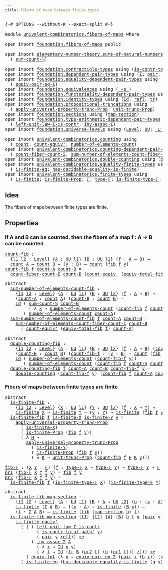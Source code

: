```yaml
---
title: Fibers of maps between finite types
---
```


<pre class="Agda"><a id="61" class="Symbol">{-#</a> <a id="65" class="Keyword">OPTIONS</a> <a id="73" class="Pragma">--without-K</a> <a id="85" class="Pragma">--exact-split</a> <a id="99" class="Symbol">#-}</a>

<a id="104" class="Keyword">module</a> <a id="111" href="univalent-combinatorics.fibers-of-maps.html" class="Module">univalent-combinatorics.fibers-of-maps</a> <a id="150" class="Keyword">where</a>

<a id="157" class="Keyword">open</a> <a id="162" class="Keyword">import</a> <a id="169" href="foundation.fibers-of-maps.html" class="Module">foundation.fibers-of-maps</a> <a id="195" class="Keyword">public</a>

<a id="203" class="Keyword">open</a> <a id="208" class="Keyword">import</a> <a id="215" href="elementary-number-theory.sums-of-natural-numbers.html" class="Module">elementary-number-theory.sums-of-natural-numbers</a> <a id="264" class="Keyword">using</a>
  <a id="272" class="Symbol">(</a> <a id="274" href="elementary-number-theory.sums-of-natural-numbers.html#1661" class="Function">sum-count-ℕ</a><a id="285" class="Symbol">)</a>

<a id="288" class="Keyword">open</a> <a id="293" class="Keyword">import</a> <a id="300" href="foundation.contractible-types.html" class="Module">foundation.contractible-types</a> <a id="330" class="Keyword">using</a> <a id="336" class="Symbol">(</a><a id="337" href="foundation-core.contractible-types.html#2264" class="Function">is-contr-total-path&#39;</a><a id="357" class="Symbol">)</a>
<a id="359" class="Keyword">open</a> <a id="364" class="Keyword">import</a> <a id="371" href="foundation.dependent-pair-types.html" class="Module">foundation.dependent-pair-types</a> <a id="403" class="Keyword">using</a> <a id="409" class="Symbol">(</a><a id="410" href="foundation-core.dependent-pair-types.html#515" class="Record">Σ</a><a id="411" class="Symbol">;</a> <a id="413" href="foundation-core.dependent-pair-types.html#588" class="InductiveConstructor">pair</a><a id="417" class="Symbol">;</a> <a id="419" href="foundation-core.dependent-pair-types.html#605" class="Field">pr1</a><a id="422" class="Symbol">;</a> <a id="424" href="foundation-core.dependent-pair-types.html#617" class="Field">pr2</a><a id="427" class="Symbol">)</a>
<a id="429" class="Keyword">open</a> <a id="434" class="Keyword">import</a> <a id="441" href="foundation.equality-dependent-pair-types.html" class="Module">foundation.equality-dependent-pair-types</a> <a id="482" class="Keyword">using</a>
  <a id="490" class="Symbol">(</a> <a id="492" href="foundation-core.equality-dependent-pair-types.html#2404" class="Function">equiv-pair-eq-Σ</a><a id="507" class="Symbol">)</a>
<a id="509" class="Keyword">open</a> <a id="514" class="Keyword">import</a> <a id="521" href="foundation.equivalences.html" class="Module">foundation.equivalences</a> <a id="545" class="Keyword">using</a> <a id="551" class="Symbol">(</a><a id="552" href="foundation-core.equivalences.html#7869" class="Function Operator">_∘e_</a><a id="556" class="Symbol">)</a>
<a id="558" class="Keyword">open</a> <a id="563" class="Keyword">import</a> <a id="570" href="foundation.functoriality-dependent-pair-types.html" class="Module">foundation.functoriality-dependent-pair-types</a> <a id="616" class="Keyword">using</a> <a id="622" class="Symbol">(</a><a id="623" href="foundation-core.functoriality-dependent-pair-types.html#7267" class="Function">equiv-tot</a><a id="632" class="Symbol">)</a>
<a id="634" class="Keyword">open</a> <a id="639" class="Keyword">import</a> <a id="646" href="foundation.identity-types.html" class="Module">foundation.identity-types</a> <a id="672" class="Keyword">using</a> <a id="678" class="Symbol">(</a><a id="679" href="foundation-core.identity-types.html#1767" class="Datatype">Id</a><a id="681" class="Symbol">;</a> <a id="683" href="foundation-core.identity-types.html#1820" class="InductiveConstructor">refl</a><a id="687" class="Symbol">;</a> <a id="689" href="foundation-core.identity-types.html#5702" class="Function">tr</a><a id="691" class="Symbol">)</a>
<a id="693" class="Keyword">open</a> <a id="698" class="Keyword">import</a> <a id="705" href="foundation.propositional-truncations.html" class="Module">foundation.propositional-truncations</a> <a id="742" class="Keyword">using</a>
  <a id="750" class="Symbol">(</a> <a id="752" href="foundation.propositional-truncations.html#5775" class="Function">apply-universal-property-trunc-Prop</a><a id="787" class="Symbol">;</a> <a id="789" href="foundation.propositional-truncations.html#2293" class="Function">unit-trunc-Prop</a><a id="804" class="Symbol">)</a>
<a id="806" class="Keyword">open</a> <a id="811" class="Keyword">import</a> <a id="818" href="foundation.sections.html" class="Module">foundation.sections</a> <a id="838" class="Keyword">using</a> <a id="844" class="Symbol">(</a><a id="845" href="foundation.sections.html#1761" class="Function">map-section</a><a id="856" class="Symbol">)</a>
<a id="858" class="Keyword">open</a> <a id="863" class="Keyword">import</a> <a id="870" href="foundation.type-arithmetic-dependent-pair-types.html" class="Module">foundation.type-arithmetic-dependent-pair-types</a> <a id="918" class="Keyword">using</a>
  <a id="926" class="Symbol">(</a> <a id="928" href="foundation-core.type-arithmetic-dependent-pair-types.html#3090" class="Function">left-unit-law-Σ-is-contr</a><a id="952" class="Symbol">;</a> <a id="954" href="foundation-core.type-arithmetic-dependent-pair-types.html#5808" class="Function">inv-assoc-Σ</a><a id="965" class="Symbol">)</a>
<a id="967" class="Keyword">open</a> <a id="972" class="Keyword">import</a> <a id="979" href="foundation.universe-levels.html" class="Module">foundation.universe-levels</a> <a id="1006" class="Keyword">using</a> <a id="1012" class="Symbol">(</a><a id="1013" href="Agda.Primitive.html#597" class="Postulate">Level</a><a id="1018" class="Symbol">;</a> <a id="1020" href="foundation-core.universe-levels.html#235" class="Primitive">UU</a><a id="1022" class="Symbol">;</a> <a id="1024" href="Agda.Primitive.html#810" class="Primitive Operator">_⊔_</a><a id="1027" class="Symbol">)</a>

<a id="1030" class="Keyword">open</a> <a id="1035" class="Keyword">import</a> <a id="1042" href="univalent-combinatorics.counting.html" class="Module">univalent-combinatorics.counting</a> <a id="1075" class="Keyword">using</a>
  <a id="1083" class="Symbol">(</a> <a id="1085" href="univalent-combinatorics.counting.html#1901" class="Function">count</a><a id="1090" class="Symbol">;</a> <a id="1092" href="univalent-combinatorics.counting.html#3709" class="Function">count-equiv&#39;</a><a id="1104" class="Symbol">;</a> <a id="1106" href="univalent-combinatorics.counting.html#2029" class="Function">number-of-elements-count</a><a id="1130" class="Symbol">)</a>
<a id="1132" class="Keyword">open</a> <a id="1137" class="Keyword">import</a> <a id="1144" href="univalent-combinatorics.counting-dependent-pair-types.html" class="Module">univalent-combinatorics.counting-dependent-pair-types</a> <a id="1198" class="Keyword">using</a>
  <a id="1206" class="Symbol">(</a> <a id="1208" href="univalent-combinatorics.counting-dependent-pair-types.html#5328" class="Function">count-fiber-count-Σ</a><a id="1227" class="Symbol">;</a> <a id="1229" href="univalent-combinatorics.counting-dependent-pair-types.html#9018" class="Function">sum-number-of-elements-count-fiber-count-Σ</a><a id="1271" class="Symbol">)</a>
<a id="1273" class="Keyword">open</a> <a id="1278" class="Keyword">import</a> <a id="1285" href="univalent-combinatorics.double-counting.html" class="Module">univalent-combinatorics.double-counting</a> <a id="1325" class="Keyword">using</a> <a id="1331" class="Symbol">(</a><a id="1332" href="univalent-combinatorics.double-counting.html#1110" class="Function">double-counting</a><a id="1347" class="Symbol">)</a>
<a id="1349" class="Keyword">open</a> <a id="1354" class="Keyword">import</a> <a id="1361" href="univalent-combinatorics.equality-finite-types.html" class="Module">univalent-combinatorics.equality-finite-types</a> <a id="1407" class="Keyword">using</a>
  <a id="1415" class="Symbol">(</a> <a id="1417" href="univalent-combinatorics.equality-finite-types.html#2625" class="Function">is-finite-eq</a><a id="1429" class="Symbol">;</a> <a id="1431" href="univalent-combinatorics.equality-finite-types.html#1723" class="Function">has-decidable-equality-is-finite</a><a id="1463" class="Symbol">)</a>
<a id="1465" class="Keyword">open</a> <a id="1470" class="Keyword">import</a> <a id="1477" href="univalent-combinatorics.finite-types.html" class="Module">univalent-combinatorics.finite-types</a> <a id="1514" class="Keyword">using</a>
  <a id="1522" class="Symbol">(</a> <a id="1524" href="univalent-combinatorics.finite-types.html#4134" class="Function">is-finite</a><a id="1533" class="Symbol">;</a> <a id="1535" href="univalent-combinatorics.finite-types.html#4043" class="Function">is-finite-Prop</a><a id="1549" class="Symbol">;</a> <a id="1551" href="univalent-combinatorics.finite-types.html#4873" class="Function">𝔽</a><a id="1552" class="Symbol">;</a> <a id="1554" href="univalent-combinatorics.finite-types.html#4912" class="Function">type-𝔽</a><a id="1560" class="Symbol">;</a> <a id="1562" href="univalent-combinatorics.finite-types.html#4957" class="Function">is-finite-type-𝔽</a><a id="1578" class="Symbol">;</a> <a id="1580" href="univalent-combinatorics.finite-types.html#7291" class="Function">is-finite-equiv&#39;</a><a id="1596" class="Symbol">)</a>
</pre>
## Idea

The fibers of maps between finite types are finite.

## Properties

### If A and B can be counted, then the fibers of a map f : A → B can be counted

<pre class="Agda"><a id="count-fib"></a><a id="1770" href="univalent-combinatorics.fibers-of-maps.html#1770" class="Function">count-fib</a> <a id="1780" class="Symbol">:</a>
  <a id="1784" class="Symbol">{</a><a id="1785" href="univalent-combinatorics.fibers-of-maps.html#1785" class="Bound">l1</a> <a id="1788" href="univalent-combinatorics.fibers-of-maps.html#1788" class="Bound">l2</a> <a id="1791" class="Symbol">:</a> <a id="1793" href="Agda.Primitive.html#597" class="Postulate">Level</a><a id="1798" class="Symbol">}</a> <a id="1800" class="Symbol">{</a><a id="1801" href="univalent-combinatorics.fibers-of-maps.html#1801" class="Bound">A</a> <a id="1803" class="Symbol">:</a> <a id="1805" href="foundation-core.universe-levels.html#235" class="Primitive">UU</a> <a id="1808" href="univalent-combinatorics.fibers-of-maps.html#1785" class="Bound">l1</a><a id="1810" class="Symbol">}</a> <a id="1812" class="Symbol">{</a><a id="1813" href="univalent-combinatorics.fibers-of-maps.html#1813" class="Bound">B</a> <a id="1815" class="Symbol">:</a> <a id="1817" href="foundation-core.universe-levels.html#235" class="Primitive">UU</a> <a id="1820" href="univalent-combinatorics.fibers-of-maps.html#1788" class="Bound">l2</a><a id="1822" class="Symbol">}</a> <a id="1824" class="Symbol">(</a><a id="1825" href="univalent-combinatorics.fibers-of-maps.html#1825" class="Bound">f</a> <a id="1827" class="Symbol">:</a> <a id="1829" href="univalent-combinatorics.fibers-of-maps.html#1801" class="Bound">A</a> <a id="1831" class="Symbol">→</a> <a id="1833" href="univalent-combinatorics.fibers-of-maps.html#1813" class="Bound">B</a><a id="1834" class="Symbol">)</a> <a id="1836" class="Symbol">→</a>
  <a id="1840" href="univalent-combinatorics.counting.html#1901" class="Function">count</a> <a id="1846" href="univalent-combinatorics.fibers-of-maps.html#1801" class="Bound">A</a> <a id="1848" class="Symbol">→</a> <a id="1850" href="univalent-combinatorics.counting.html#1901" class="Function">count</a> <a id="1856" href="univalent-combinatorics.fibers-of-maps.html#1813" class="Bound">B</a> <a id="1858" class="Symbol">→</a> <a id="1860" class="Symbol">(</a><a id="1861" href="univalent-combinatorics.fibers-of-maps.html#1861" class="Bound">y</a> <a id="1863" class="Symbol">:</a> <a id="1865" href="univalent-combinatorics.fibers-of-maps.html#1813" class="Bound">B</a><a id="1866" class="Symbol">)</a> <a id="1868" class="Symbol">→</a> <a id="1870" href="univalent-combinatorics.counting.html#1901" class="Function">count</a> <a id="1876" class="Symbol">(</a><a id="1877" href="foundation-core.fibers-of-maps.html#942" class="Function">fib</a> <a id="1881" href="univalent-combinatorics.fibers-of-maps.html#1825" class="Bound">f</a> <a id="1883" href="univalent-combinatorics.fibers-of-maps.html#1861" class="Bound">y</a><a id="1884" class="Symbol">)</a>
<a id="1886" href="univalent-combinatorics.fibers-of-maps.html#1770" class="Function">count-fib</a> <a id="1896" href="univalent-combinatorics.fibers-of-maps.html#1896" class="Bound">f</a> <a id="1898" href="univalent-combinatorics.fibers-of-maps.html#1898" class="Bound">count-A</a> <a id="1906" href="univalent-combinatorics.fibers-of-maps.html#1906" class="Bound">count-B</a> <a id="1914" class="Symbol">=</a>
  <a id="1918" href="univalent-combinatorics.counting-dependent-pair-types.html#5328" class="Function">count-fiber-count-Σ</a> <a id="1938" href="univalent-combinatorics.fibers-of-maps.html#1906" class="Bound">count-B</a> <a id="1946" class="Symbol">(</a><a id="1947" href="univalent-combinatorics.counting.html#3709" class="Function">count-equiv&#39;</a> <a id="1960" class="Symbol">(</a><a id="1961" href="foundation-core.fibers-of-maps.html#5254" class="Function">equiv-total-fib</a> <a id="1977" href="univalent-combinatorics.fibers-of-maps.html#1896" class="Bound">f</a><a id="1978" class="Symbol">)</a> <a id="1980" href="univalent-combinatorics.fibers-of-maps.html#1898" class="Bound">count-A</a><a id="1987" class="Symbol">)</a>
</pre>
<pre class="Agda"><a id="2002" class="Keyword">abstract</a>
  <a id="sum-number-of-elements-count-fib"></a><a id="2013" href="univalent-combinatorics.fibers-of-maps.html#2013" class="Function">sum-number-of-elements-count-fib</a> <a id="2046" class="Symbol">:</a>
    <a id="2052" class="Symbol">{</a><a id="2053" href="univalent-combinatorics.fibers-of-maps.html#2053" class="Bound">l1</a> <a id="2056" href="univalent-combinatorics.fibers-of-maps.html#2056" class="Bound">l2</a> <a id="2059" class="Symbol">:</a> <a id="2061" href="Agda.Primitive.html#597" class="Postulate">Level</a><a id="2066" class="Symbol">}</a> <a id="2068" class="Symbol">{</a><a id="2069" href="univalent-combinatorics.fibers-of-maps.html#2069" class="Bound">A</a> <a id="2071" class="Symbol">:</a> <a id="2073" href="foundation-core.universe-levels.html#235" class="Primitive">UU</a> <a id="2076" href="univalent-combinatorics.fibers-of-maps.html#2053" class="Bound">l1</a><a id="2078" class="Symbol">}</a> <a id="2080" class="Symbol">{</a><a id="2081" href="univalent-combinatorics.fibers-of-maps.html#2081" class="Bound">B</a> <a id="2083" class="Symbol">:</a> <a id="2085" href="foundation-core.universe-levels.html#235" class="Primitive">UU</a> <a id="2088" href="univalent-combinatorics.fibers-of-maps.html#2056" class="Bound">l2</a><a id="2090" class="Symbol">}</a> <a id="2092" class="Symbol">(</a><a id="2093" href="univalent-combinatorics.fibers-of-maps.html#2093" class="Bound">f</a> <a id="2095" class="Symbol">:</a> <a id="2097" href="univalent-combinatorics.fibers-of-maps.html#2069" class="Bound">A</a> <a id="2099" class="Symbol">→</a> <a id="2101" href="univalent-combinatorics.fibers-of-maps.html#2081" class="Bound">B</a><a id="2102" class="Symbol">)</a> <a id="2104" class="Symbol">→</a>
    <a id="2110" class="Symbol">(</a><a id="2111" href="univalent-combinatorics.fibers-of-maps.html#2111" class="Bound">count-A</a> <a id="2119" class="Symbol">:</a> <a id="2121" href="univalent-combinatorics.counting.html#1901" class="Function">count</a> <a id="2127" href="univalent-combinatorics.fibers-of-maps.html#2069" class="Bound">A</a><a id="2128" class="Symbol">)</a> <a id="2130" class="Symbol">(</a><a id="2131" href="univalent-combinatorics.fibers-of-maps.html#2131" class="Bound">count-B</a> <a id="2139" class="Symbol">:</a> <a id="2141" href="univalent-combinatorics.counting.html#1901" class="Function">count</a> <a id="2147" href="univalent-combinatorics.fibers-of-maps.html#2081" class="Bound">B</a><a id="2148" class="Symbol">)</a> <a id="2150" class="Symbol">→</a>
    <a id="2156" href="foundation-core.identity-types.html#1767" class="Datatype">Id</a> <a id="2159" class="Symbol">(</a> <a id="2161" href="elementary-number-theory.sums-of-natural-numbers.html#1661" class="Function">sum-count-ℕ</a> <a id="2173" href="univalent-combinatorics.fibers-of-maps.html#2131" class="Bound">count-B</a>
         <a id="2190" class="Symbol">(</a> <a id="2192" class="Symbol">λ</a> <a id="2194" href="univalent-combinatorics.fibers-of-maps.html#2194" class="Bound">x</a> <a id="2196" class="Symbol">→</a> <a id="2198" href="univalent-combinatorics.counting.html#2029" class="Function">number-of-elements-count</a> <a id="2223" class="Symbol">(</a><a id="2224" href="univalent-combinatorics.fibers-of-maps.html#1770" class="Function">count-fib</a> <a id="2234" href="univalent-combinatorics.fibers-of-maps.html#2093" class="Bound">f</a> <a id="2236" href="univalent-combinatorics.fibers-of-maps.html#2111" class="Bound">count-A</a> <a id="2244" href="univalent-combinatorics.fibers-of-maps.html#2131" class="Bound">count-B</a> <a id="2252" href="univalent-combinatorics.fibers-of-maps.html#2194" class="Bound">x</a><a id="2253" class="Symbol">)))</a>
       <a id="2264" class="Symbol">(</a> <a id="2266" href="univalent-combinatorics.counting.html#2029" class="Function">number-of-elements-count</a> <a id="2291" href="univalent-combinatorics.fibers-of-maps.html#2111" class="Bound">count-A</a><a id="2298" class="Symbol">)</a>
  <a id="2302" href="univalent-combinatorics.fibers-of-maps.html#2013" class="Function">sum-number-of-elements-count-fib</a> <a id="2335" href="univalent-combinatorics.fibers-of-maps.html#2335" class="Bound">f</a> <a id="2337" href="univalent-combinatorics.fibers-of-maps.html#2337" class="Bound">count-A</a> <a id="2345" href="univalent-combinatorics.fibers-of-maps.html#2345" class="Bound">count-B</a> <a id="2353" class="Symbol">=</a>
    <a id="2359" href="univalent-combinatorics.counting-dependent-pair-types.html#9018" class="Function">sum-number-of-elements-count-fiber-count-Σ</a> <a id="2402" href="univalent-combinatorics.fibers-of-maps.html#2345" class="Bound">count-B</a>
      <a id="2416" class="Symbol">(</a> <a id="2418" href="univalent-combinatorics.counting.html#3709" class="Function">count-equiv&#39;</a> <a id="2431" class="Symbol">(</a><a id="2432" href="foundation-core.fibers-of-maps.html#5254" class="Function">equiv-total-fib</a> <a id="2448" href="univalent-combinatorics.fibers-of-maps.html#2335" class="Bound">f</a><a id="2449" class="Symbol">)</a> <a id="2451" href="univalent-combinatorics.fibers-of-maps.html#2337" class="Bound">count-A</a><a id="2458" class="Symbol">)</a>

<a id="2461" class="Keyword">abstract</a>
  <a id="double-counting-fib"></a><a id="2472" href="univalent-combinatorics.fibers-of-maps.html#2472" class="Function">double-counting-fib</a> <a id="2492" class="Symbol">:</a>
    <a id="2498" class="Symbol">{</a><a id="2499" href="univalent-combinatorics.fibers-of-maps.html#2499" class="Bound">l1</a> <a id="2502" href="univalent-combinatorics.fibers-of-maps.html#2502" class="Bound">l2</a> <a id="2505" class="Symbol">:</a> <a id="2507" href="Agda.Primitive.html#597" class="Postulate">Level</a><a id="2512" class="Symbol">}</a> <a id="2514" class="Symbol">{</a><a id="2515" href="univalent-combinatorics.fibers-of-maps.html#2515" class="Bound">A</a> <a id="2517" class="Symbol">:</a> <a id="2519" href="foundation-core.universe-levels.html#235" class="Primitive">UU</a> <a id="2522" href="univalent-combinatorics.fibers-of-maps.html#2499" class="Bound">l1</a><a id="2524" class="Symbol">}</a> <a id="2526" class="Symbol">{</a><a id="2527" href="univalent-combinatorics.fibers-of-maps.html#2527" class="Bound">B</a> <a id="2529" class="Symbol">:</a> <a id="2531" href="foundation-core.universe-levels.html#235" class="Primitive">UU</a> <a id="2534" href="univalent-combinatorics.fibers-of-maps.html#2502" class="Bound">l2</a><a id="2536" class="Symbol">}</a> <a id="2538" class="Symbol">(</a><a id="2539" href="univalent-combinatorics.fibers-of-maps.html#2539" class="Bound">f</a> <a id="2541" class="Symbol">:</a> <a id="2543" href="univalent-combinatorics.fibers-of-maps.html#2515" class="Bound">A</a> <a id="2545" class="Symbol">→</a> <a id="2547" href="univalent-combinatorics.fibers-of-maps.html#2527" class="Bound">B</a><a id="2548" class="Symbol">)</a> <a id="2550" class="Symbol">(</a><a id="2551" href="univalent-combinatorics.fibers-of-maps.html#2551" class="Bound">count-A</a> <a id="2559" class="Symbol">:</a> <a id="2561" href="univalent-combinatorics.counting.html#1901" class="Function">count</a> <a id="2567" href="univalent-combinatorics.fibers-of-maps.html#2515" class="Bound">A</a><a id="2568" class="Symbol">)</a> <a id="2570" class="Symbol">→</a>
    <a id="2576" class="Symbol">(</a><a id="2577" href="univalent-combinatorics.fibers-of-maps.html#2577" class="Bound">count-B</a> <a id="2585" class="Symbol">:</a> <a id="2587" href="univalent-combinatorics.counting.html#1901" class="Function">count</a> <a id="2593" href="univalent-combinatorics.fibers-of-maps.html#2527" class="Bound">B</a><a id="2594" class="Symbol">)</a> <a id="2596" class="Symbol">(</a><a id="2597" href="univalent-combinatorics.fibers-of-maps.html#2597" class="Bound">count-fib-f</a> <a id="2609" class="Symbol">:</a> <a id="2611" class="Symbol">(</a><a id="2612" href="univalent-combinatorics.fibers-of-maps.html#2612" class="Bound">y</a> <a id="2614" class="Symbol">:</a> <a id="2616" href="univalent-combinatorics.fibers-of-maps.html#2527" class="Bound">B</a><a id="2617" class="Symbol">)</a> <a id="2619" class="Symbol">→</a> <a id="2621" href="univalent-combinatorics.counting.html#1901" class="Function">count</a> <a id="2627" class="Symbol">(</a><a id="2628" href="foundation-core.fibers-of-maps.html#942" class="Function">fib</a> <a id="2632" href="univalent-combinatorics.fibers-of-maps.html#2539" class="Bound">f</a> <a id="2634" href="univalent-combinatorics.fibers-of-maps.html#2612" class="Bound">y</a><a id="2635" class="Symbol">))</a> <a id="2638" class="Symbol">(</a><a id="2639" href="univalent-combinatorics.fibers-of-maps.html#2639" class="Bound">y</a> <a id="2641" class="Symbol">:</a> <a id="2643" href="univalent-combinatorics.fibers-of-maps.html#2527" class="Bound">B</a><a id="2644" class="Symbol">)</a> <a id="2646" class="Symbol">→</a>
    <a id="2652" href="foundation-core.identity-types.html#1767" class="Datatype">Id</a> <a id="2655" class="Symbol">(</a> <a id="2657" href="univalent-combinatorics.counting.html#2029" class="Function">number-of-elements-count</a> <a id="2682" class="Symbol">(</a><a id="2683" href="univalent-combinatorics.fibers-of-maps.html#2597" class="Bound">count-fib-f</a> <a id="2695" href="univalent-combinatorics.fibers-of-maps.html#2639" class="Bound">y</a><a id="2696" class="Symbol">))</a>
       <a id="2706" class="Symbol">(</a> <a id="2708" href="univalent-combinatorics.counting.html#2029" class="Function">number-of-elements-count</a> <a id="2733" class="Symbol">(</a><a id="2734" href="univalent-combinatorics.fibers-of-maps.html#1770" class="Function">count-fib</a> <a id="2744" href="univalent-combinatorics.fibers-of-maps.html#2539" class="Bound">f</a> <a id="2746" href="univalent-combinatorics.fibers-of-maps.html#2551" class="Bound">count-A</a> <a id="2754" href="univalent-combinatorics.fibers-of-maps.html#2577" class="Bound">count-B</a> <a id="2762" href="univalent-combinatorics.fibers-of-maps.html#2639" class="Bound">y</a><a id="2763" class="Symbol">))</a>
  <a id="2768" href="univalent-combinatorics.fibers-of-maps.html#2472" class="Function">double-counting-fib</a> <a id="2788" href="univalent-combinatorics.fibers-of-maps.html#2788" class="Bound">f</a> <a id="2790" href="univalent-combinatorics.fibers-of-maps.html#2790" class="Bound">count-A</a> <a id="2798" href="univalent-combinatorics.fibers-of-maps.html#2798" class="Bound">count-B</a> <a id="2806" href="univalent-combinatorics.fibers-of-maps.html#2806" class="Bound">count-fib-f</a> <a id="2818" href="univalent-combinatorics.fibers-of-maps.html#2818" class="Bound">y</a> <a id="2820" class="Symbol">=</a>
    <a id="2826" href="univalent-combinatorics.double-counting.html#1110" class="Function">double-counting</a> <a id="2842" class="Symbol">(</a><a id="2843" href="univalent-combinatorics.fibers-of-maps.html#2806" class="Bound">count-fib-f</a> <a id="2855" href="univalent-combinatorics.fibers-of-maps.html#2818" class="Bound">y</a><a id="2856" class="Symbol">)</a> <a id="2858" class="Symbol">(</a><a id="2859" href="univalent-combinatorics.fibers-of-maps.html#1770" class="Function">count-fib</a> <a id="2869" href="univalent-combinatorics.fibers-of-maps.html#2788" class="Bound">f</a> <a id="2871" href="univalent-combinatorics.fibers-of-maps.html#2790" class="Bound">count-A</a> <a id="2879" href="univalent-combinatorics.fibers-of-maps.html#2798" class="Bound">count-B</a> <a id="2887" href="univalent-combinatorics.fibers-of-maps.html#2818" class="Bound">y</a><a id="2888" class="Symbol">)</a>
</pre>
### Fibers of maps between finite types are finite

<pre class="Agda"><a id="2955" class="Keyword">abstract</a>
  <a id="is-finite-fib"></a><a id="2966" href="univalent-combinatorics.fibers-of-maps.html#2966" class="Function">is-finite-fib</a> <a id="2980" class="Symbol">:</a>
    <a id="2986" class="Symbol">{</a><a id="2987" href="univalent-combinatorics.fibers-of-maps.html#2987" class="Bound">l1</a> <a id="2990" href="univalent-combinatorics.fibers-of-maps.html#2990" class="Bound">l2</a> <a id="2993" class="Symbol">:</a> <a id="2995" href="Agda.Primitive.html#597" class="Postulate">Level</a><a id="3000" class="Symbol">}</a> <a id="3002" class="Symbol">{</a><a id="3003" href="univalent-combinatorics.fibers-of-maps.html#3003" class="Bound">X</a> <a id="3005" class="Symbol">:</a> <a id="3007" href="foundation-core.universe-levels.html#235" class="Primitive">UU</a> <a id="3010" href="univalent-combinatorics.fibers-of-maps.html#2987" class="Bound">l1</a><a id="3012" class="Symbol">}</a> <a id="3014" class="Symbol">{</a><a id="3015" href="univalent-combinatorics.fibers-of-maps.html#3015" class="Bound">Y</a> <a id="3017" class="Symbol">:</a> <a id="3019" href="foundation-core.universe-levels.html#235" class="Primitive">UU</a> <a id="3022" href="univalent-combinatorics.fibers-of-maps.html#2990" class="Bound">l2</a><a id="3024" class="Symbol">}</a> <a id="3026" class="Symbol">(</a><a id="3027" href="univalent-combinatorics.fibers-of-maps.html#3027" class="Bound">f</a> <a id="3029" class="Symbol">:</a> <a id="3031" href="univalent-combinatorics.fibers-of-maps.html#3003" class="Bound">X</a> <a id="3033" class="Symbol">→</a> <a id="3035" href="univalent-combinatorics.fibers-of-maps.html#3015" class="Bound">Y</a><a id="3036" class="Symbol">)</a> <a id="3038" class="Symbol">→</a>
    <a id="3044" href="univalent-combinatorics.finite-types.html#4134" class="Function">is-finite</a> <a id="3054" href="univalent-combinatorics.fibers-of-maps.html#3003" class="Bound">X</a> <a id="3056" class="Symbol">→</a> <a id="3058" href="univalent-combinatorics.finite-types.html#4134" class="Function">is-finite</a> <a id="3068" href="univalent-combinatorics.fibers-of-maps.html#3015" class="Bound">Y</a> <a id="3070" class="Symbol">→</a> <a id="3072" class="Symbol">(</a><a id="3073" href="univalent-combinatorics.fibers-of-maps.html#3073" class="Bound">y</a> <a id="3075" class="Symbol">:</a> <a id="3077" href="univalent-combinatorics.fibers-of-maps.html#3015" class="Bound">Y</a><a id="3078" class="Symbol">)</a> <a id="3080" class="Symbol">→</a> <a id="3082" href="univalent-combinatorics.finite-types.html#4134" class="Function">is-finite</a> <a id="3092" class="Symbol">(</a><a id="3093" href="foundation-core.fibers-of-maps.html#942" class="Function">fib</a> <a id="3097" href="univalent-combinatorics.fibers-of-maps.html#3027" class="Bound">f</a> <a id="3099" href="univalent-combinatorics.fibers-of-maps.html#3073" class="Bound">y</a><a id="3100" class="Symbol">)</a>
  <a id="3104" href="univalent-combinatorics.fibers-of-maps.html#2966" class="Function">is-finite-fib</a> <a id="3118" href="univalent-combinatorics.fibers-of-maps.html#3118" class="Bound">f</a> <a id="3120" href="univalent-combinatorics.fibers-of-maps.html#3120" class="Bound">is-finite-X</a> <a id="3132" href="univalent-combinatorics.fibers-of-maps.html#3132" class="Bound">is-finite-Y</a> <a id="3144" href="univalent-combinatorics.fibers-of-maps.html#3144" class="Bound">y</a> <a id="3146" class="Symbol">=</a>
    <a id="3152" href="foundation.propositional-truncations.html#5775" class="Function">apply-universal-property-trunc-Prop</a>
      <a id="3194" class="Symbol">(</a> <a id="3196" href="univalent-combinatorics.fibers-of-maps.html#3120" class="Bound">is-finite-X</a><a id="3207" class="Symbol">)</a>
      <a id="3215" class="Symbol">(</a> <a id="3217" href="univalent-combinatorics.finite-types.html#4043" class="Function">is-finite-Prop</a> <a id="3232" class="Symbol">(</a><a id="3233" href="foundation-core.fibers-of-maps.html#942" class="Function">fib</a> <a id="3237" href="univalent-combinatorics.fibers-of-maps.html#3118" class="Bound">f</a> <a id="3239" href="univalent-combinatorics.fibers-of-maps.html#3144" class="Bound">y</a><a id="3240" class="Symbol">))</a>
      <a id="3249" class="Symbol">(</a> <a id="3251" class="Symbol">λ</a> <a id="3253" href="univalent-combinatorics.fibers-of-maps.html#3253" class="Bound">H</a> <a id="3255" class="Symbol">→</a>
        <a id="3265" href="foundation.propositional-truncations.html#5775" class="Function">apply-universal-property-trunc-Prop</a>
          <a id="3311" class="Symbol">(</a> <a id="3313" href="univalent-combinatorics.fibers-of-maps.html#3132" class="Bound">is-finite-Y</a><a id="3324" class="Symbol">)</a>
          <a id="3336" class="Symbol">(</a> <a id="3338" href="univalent-combinatorics.finite-types.html#4043" class="Function">is-finite-Prop</a> <a id="3353" class="Symbol">(</a><a id="3354" href="foundation-core.fibers-of-maps.html#942" class="Function">fib</a> <a id="3358" href="univalent-combinatorics.fibers-of-maps.html#3118" class="Bound">f</a> <a id="3360" href="univalent-combinatorics.fibers-of-maps.html#3144" class="Bound">y</a><a id="3361" class="Symbol">))</a>
          <a id="3374" class="Symbol">(</a> <a id="3376" class="Symbol">λ</a> <a id="3378" href="univalent-combinatorics.fibers-of-maps.html#3378" class="Bound">K</a> <a id="3380" class="Symbol">→</a> <a id="3382" href="foundation.propositional-truncations.html#2293" class="Function">unit-trunc-Prop</a> <a id="3398" class="Symbol">(</a><a id="3399" href="univalent-combinatorics.fibers-of-maps.html#1770" class="Function">count-fib</a> <a id="3409" href="univalent-combinatorics.fibers-of-maps.html#3118" class="Bound">f</a> <a id="3411" href="univalent-combinatorics.fibers-of-maps.html#3253" class="Bound">H</a> <a id="3413" href="univalent-combinatorics.fibers-of-maps.html#3378" class="Bound">K</a> <a id="3415" href="univalent-combinatorics.fibers-of-maps.html#3144" class="Bound">y</a><a id="3416" class="Symbol">)))</a>

<a id="fib-𝔽"></a><a id="3421" href="univalent-combinatorics.fibers-of-maps.html#3421" class="Function">fib-𝔽</a> <a id="3427" class="Symbol">:</a> <a id="3429" class="Symbol">(</a><a id="3430" href="univalent-combinatorics.fibers-of-maps.html#3430" class="Bound">X</a> <a id="3432" href="univalent-combinatorics.fibers-of-maps.html#3432" class="Bound">Y</a> <a id="3434" class="Symbol">:</a> <a id="3436" href="univalent-combinatorics.finite-types.html#4873" class="Function">𝔽</a><a id="3437" class="Symbol">)</a> <a id="3439" class="Symbol">(</a><a id="3440" href="univalent-combinatorics.fibers-of-maps.html#3440" class="Bound">f</a> <a id="3442" class="Symbol">:</a> <a id="3444" href="univalent-combinatorics.finite-types.html#4912" class="Function">type-𝔽</a> <a id="3451" href="univalent-combinatorics.fibers-of-maps.html#3430" class="Bound">X</a> <a id="3453" class="Symbol">→</a> <a id="3455" href="univalent-combinatorics.finite-types.html#4912" class="Function">type-𝔽</a> <a id="3462" href="univalent-combinatorics.fibers-of-maps.html#3432" class="Bound">Y</a><a id="3463" class="Symbol">)</a> <a id="3465" class="Symbol">→</a> <a id="3467" href="univalent-combinatorics.finite-types.html#4912" class="Function">type-𝔽</a> <a id="3474" href="univalent-combinatorics.fibers-of-maps.html#3432" class="Bound">Y</a> <a id="3476" class="Symbol">→</a> <a id="3478" href="univalent-combinatorics.finite-types.html#4873" class="Function">𝔽</a>
<a id="3480" href="foundation-core.dependent-pair-types.html#605" class="Field">pr1</a> <a id="3484" class="Symbol">(</a><a id="3485" href="univalent-combinatorics.fibers-of-maps.html#3421" class="Function">fib-𝔽</a> <a id="3491" href="univalent-combinatorics.fibers-of-maps.html#3491" class="Bound">X</a> <a id="3493" href="univalent-combinatorics.fibers-of-maps.html#3493" class="Bound">Y</a> <a id="3495" href="univalent-combinatorics.fibers-of-maps.html#3495" class="Bound">f</a> <a id="3497" href="univalent-combinatorics.fibers-of-maps.html#3497" class="Bound">y</a><a id="3498" class="Symbol">)</a> <a id="3500" class="Symbol">=</a> <a id="3502" href="foundation-core.fibers-of-maps.html#942" class="Function">fib</a> <a id="3506" href="univalent-combinatorics.fibers-of-maps.html#3495" class="Bound">f</a> <a id="3508" href="univalent-combinatorics.fibers-of-maps.html#3497" class="Bound">y</a>
<a id="3510" href="foundation-core.dependent-pair-types.html#617" class="Field">pr2</a> <a id="3514" class="Symbol">(</a><a id="3515" href="univalent-combinatorics.fibers-of-maps.html#3421" class="Function">fib-𝔽</a> <a id="3521" href="univalent-combinatorics.fibers-of-maps.html#3521" class="Bound">X</a> <a id="3523" href="univalent-combinatorics.fibers-of-maps.html#3523" class="Bound">Y</a> <a id="3525" href="univalent-combinatorics.fibers-of-maps.html#3525" class="Bound">f</a> <a id="3527" href="univalent-combinatorics.fibers-of-maps.html#3527" class="Bound">y</a><a id="3528" class="Symbol">)</a> <a id="3530" class="Symbol">=</a>
  <a id="3534" href="univalent-combinatorics.fibers-of-maps.html#2966" class="Function">is-finite-fib</a> <a id="3548" href="univalent-combinatorics.fibers-of-maps.html#3525" class="Bound">f</a> <a id="3550" class="Symbol">(</a><a id="3551" href="univalent-combinatorics.finite-types.html#4957" class="Function">is-finite-type-𝔽</a> <a id="3568" href="univalent-combinatorics.fibers-of-maps.html#3521" class="Bound">X</a><a id="3569" class="Symbol">)</a> <a id="3571" class="Symbol">(</a><a id="3572" href="univalent-combinatorics.finite-types.html#4957" class="Function">is-finite-type-𝔽</a> <a id="3589" href="univalent-combinatorics.fibers-of-maps.html#3523" class="Bound">Y</a><a id="3590" class="Symbol">)</a> <a id="3592" href="univalent-combinatorics.fibers-of-maps.html#3527" class="Bound">y</a>
</pre>
<pre class="Agda"><a id="3607" class="Keyword">abstract</a>
  <a id="is-finite-fib-map-section"></a><a id="3618" href="univalent-combinatorics.fibers-of-maps.html#3618" class="Function">is-finite-fib-map-section</a> <a id="3644" class="Symbol">:</a>
    <a id="3650" class="Symbol">{</a><a id="3651" href="univalent-combinatorics.fibers-of-maps.html#3651" class="Bound">l1</a> <a id="3654" href="univalent-combinatorics.fibers-of-maps.html#3654" class="Bound">l2</a> <a id="3657" class="Symbol">:</a> <a id="3659" href="Agda.Primitive.html#597" class="Postulate">Level</a><a id="3664" class="Symbol">}</a> <a id="3666" class="Symbol">{</a><a id="3667" href="univalent-combinatorics.fibers-of-maps.html#3667" class="Bound">A</a> <a id="3669" class="Symbol">:</a> <a id="3671" href="foundation-core.universe-levels.html#235" class="Primitive">UU</a> <a id="3674" href="univalent-combinatorics.fibers-of-maps.html#3651" class="Bound">l1</a><a id="3676" class="Symbol">}</a> <a id="3678" class="Symbol">{</a><a id="3679" href="univalent-combinatorics.fibers-of-maps.html#3679" class="Bound">B</a> <a id="3681" class="Symbol">:</a> <a id="3683" href="univalent-combinatorics.fibers-of-maps.html#3667" class="Bound">A</a> <a id="3685" class="Symbol">→</a> <a id="3687" href="foundation-core.universe-levels.html#235" class="Primitive">UU</a> <a id="3690" href="univalent-combinatorics.fibers-of-maps.html#3654" class="Bound">l2</a><a id="3692" class="Symbol">}</a> <a id="3694" class="Symbol">(</a><a id="3695" href="univalent-combinatorics.fibers-of-maps.html#3695" class="Bound">b</a> <a id="3697" class="Symbol">:</a> <a id="3699" class="Symbol">(</a><a id="3700" href="univalent-combinatorics.fibers-of-maps.html#3700" class="Bound">x</a> <a id="3702" class="Symbol">:</a> <a id="3704" href="univalent-combinatorics.fibers-of-maps.html#3667" class="Bound">A</a><a id="3705" class="Symbol">)</a> <a id="3707" class="Symbol">→</a> <a id="3709" href="univalent-combinatorics.fibers-of-maps.html#3679" class="Bound">B</a> <a id="3711" href="univalent-combinatorics.fibers-of-maps.html#3700" class="Bound">x</a><a id="3712" class="Symbol">)</a> <a id="3714" class="Symbol">→</a>
    <a id="3720" href="univalent-combinatorics.finite-types.html#4134" class="Function">is-finite</a> <a id="3730" class="Symbol">(</a><a id="3731" href="foundation-core.dependent-pair-types.html#515" class="Record">Σ</a> <a id="3733" href="univalent-combinatorics.fibers-of-maps.html#3667" class="Bound">A</a> <a id="3735" href="univalent-combinatorics.fibers-of-maps.html#3679" class="Bound">B</a><a id="3736" class="Symbol">)</a> <a id="3738" class="Symbol">→</a> <a id="3740" class="Symbol">((</a><a id="3742" href="univalent-combinatorics.fibers-of-maps.html#3742" class="Bound">x</a> <a id="3744" class="Symbol">:</a> <a id="3746" href="univalent-combinatorics.fibers-of-maps.html#3667" class="Bound">A</a><a id="3747" class="Symbol">)</a> <a id="3749" class="Symbol">→</a> <a id="3751" href="univalent-combinatorics.finite-types.html#4134" class="Function">is-finite</a> <a id="3761" class="Symbol">(</a><a id="3762" href="univalent-combinatorics.fibers-of-maps.html#3679" class="Bound">B</a> <a id="3764" href="univalent-combinatorics.fibers-of-maps.html#3742" class="Bound">x</a><a id="3765" class="Symbol">))</a> <a id="3768" class="Symbol">→</a>
    <a id="3774" class="Symbol">(</a><a id="3775" href="univalent-combinatorics.fibers-of-maps.html#3775" class="Bound">t</a> <a id="3777" class="Symbol">:</a> <a id="3779" href="foundation-core.dependent-pair-types.html#515" class="Record">Σ</a> <a id="3781" href="univalent-combinatorics.fibers-of-maps.html#3667" class="Bound">A</a> <a id="3783" href="univalent-combinatorics.fibers-of-maps.html#3679" class="Bound">B</a><a id="3784" class="Symbol">)</a> <a id="3786" class="Symbol">→</a> <a id="3788" href="univalent-combinatorics.finite-types.html#4134" class="Function">is-finite</a> <a id="3798" class="Symbol">(</a><a id="3799" href="foundation-core.fibers-of-maps.html#942" class="Function">fib</a> <a id="3803" class="Symbol">(</a><a id="3804" href="foundation.sections.html#1761" class="Function">map-section</a> <a id="3816" href="univalent-combinatorics.fibers-of-maps.html#3695" class="Bound">b</a><a id="3817" class="Symbol">)</a> <a id="3819" href="univalent-combinatorics.fibers-of-maps.html#3775" class="Bound">t</a><a id="3820" class="Symbol">)</a>
  <a id="3824" href="univalent-combinatorics.fibers-of-maps.html#3618" class="Function">is-finite-fib-map-section</a> <a id="3850" class="Symbol">{</a><a id="3851" href="univalent-combinatorics.fibers-of-maps.html#3851" class="Bound">l1</a><a id="3853" class="Symbol">}</a> <a id="3855" class="Symbol">{</a><a id="3856" href="univalent-combinatorics.fibers-of-maps.html#3856" class="Bound">l2</a><a id="3858" class="Symbol">}</a> <a id="3860" class="Symbol">{</a><a id="3861" href="univalent-combinatorics.fibers-of-maps.html#3861" class="Bound">A</a><a id="3862" class="Symbol">}</a> <a id="3864" class="Symbol">{</a><a id="3865" href="univalent-combinatorics.fibers-of-maps.html#3865" class="Bound">B</a><a id="3866" class="Symbol">}</a> <a id="3868" href="univalent-combinatorics.fibers-of-maps.html#3868" class="Bound">b</a> <a id="3870" href="univalent-combinatorics.fibers-of-maps.html#3870" class="Bound">f</a> <a id="3872" href="univalent-combinatorics.fibers-of-maps.html#3872" class="Bound">g</a> <a id="3874" class="Symbol">(</a><a id="3875" href="foundation-core.dependent-pair-types.html#588" class="InductiveConstructor">pair</a> <a id="3880" href="univalent-combinatorics.fibers-of-maps.html#3880" class="Bound">y</a> <a id="3882" href="univalent-combinatorics.fibers-of-maps.html#3882" class="Bound">z</a><a id="3883" class="Symbol">)</a> <a id="3885" class="Symbol">=</a>
    <a id="3891" href="univalent-combinatorics.finite-types.html#7291" class="Function">is-finite-equiv&#39;</a>
      <a id="3914" class="Symbol">(</a> <a id="3916" class="Symbol">(</a> <a id="3918" class="Symbol">(</a> <a id="3920" href="foundation-core.type-arithmetic-dependent-pair-types.html#3090" class="Function">left-unit-law-Σ-is-contr</a>
            <a id="3957" class="Symbol">(</a> <a id="3959" href="foundation-core.contractible-types.html#2264" class="Function">is-contr-total-path&#39;</a> <a id="3980" href="univalent-combinatorics.fibers-of-maps.html#3880" class="Bound">y</a><a id="3981" class="Symbol">)</a>
            <a id="3995" class="Symbol">(</a> <a id="3997" href="foundation-core.dependent-pair-types.html#588" class="InductiveConstructor">pair</a> <a id="4002" href="univalent-combinatorics.fibers-of-maps.html#3880" class="Bound">y</a> <a id="4004" href="foundation-core.identity-types.html#1820" class="InductiveConstructor">refl</a><a id="4008" class="Symbol">))</a> <a id="4011" href="foundation-core.equivalences.html#7869" class="Function Operator">∘e</a>
          <a id="4024" class="Symbol">(</a> <a id="4026" href="foundation-core.type-arithmetic-dependent-pair-types.html#5808" class="Function">inv-assoc-Σ</a> <a id="4038" href="univalent-combinatorics.fibers-of-maps.html#3861" class="Bound">A</a>
            <a id="4052" class="Symbol">(</a> <a id="4054" class="Symbol">λ</a> <a id="4056" href="univalent-combinatorics.fibers-of-maps.html#4056" class="Bound">x</a> <a id="4058" class="Symbol">→</a> <a id="4060" href="foundation-core.identity-types.html#1767" class="Datatype">Id</a> <a id="4063" href="univalent-combinatorics.fibers-of-maps.html#4056" class="Bound">x</a> <a id="4065" href="univalent-combinatorics.fibers-of-maps.html#3880" class="Bound">y</a><a id="4066" class="Symbol">)</a>
            <a id="4080" class="Symbol">(</a> <a id="4082" class="Symbol">λ</a> <a id="4084" href="univalent-combinatorics.fibers-of-maps.html#4084" class="Bound">t</a> <a id="4086" class="Symbol">→</a> <a id="4088" href="foundation-core.identity-types.html#1767" class="Datatype">Id</a> <a id="4091" class="Symbol">(</a><a id="4092" href="foundation-core.identity-types.html#5702" class="Function">tr</a> <a id="4095" href="univalent-combinatorics.fibers-of-maps.html#3865" class="Bound">B</a> <a id="4097" class="Symbol">(</a><a id="4098" href="foundation-core.dependent-pair-types.html#617" class="Field">pr2</a> <a id="4102" href="univalent-combinatorics.fibers-of-maps.html#4084" class="Bound">t</a><a id="4103" class="Symbol">)</a> <a id="4105" class="Symbol">(</a><a id="4106" href="univalent-combinatorics.fibers-of-maps.html#3868" class="Bound">b</a> <a id="4108" class="Symbol">(</a><a id="4109" href="foundation-core.dependent-pair-types.html#605" class="Field">pr1</a> <a id="4113" href="univalent-combinatorics.fibers-of-maps.html#4084" class="Bound">t</a><a id="4114" class="Symbol">)))</a> <a id="4118" href="univalent-combinatorics.fibers-of-maps.html#3882" class="Bound">z</a><a id="4119" class="Symbol">)))</a> <a id="4123" href="foundation-core.equivalences.html#7869" class="Function Operator">∘e</a>
        <a id="4134" class="Symbol">(</a> <a id="4136" href="foundation-core.functoriality-dependent-pair-types.html#7267" class="Function">equiv-tot</a> <a id="4146" class="Symbol">(λ</a> <a id="4149" href="univalent-combinatorics.fibers-of-maps.html#4149" class="Bound">x</a> <a id="4151" class="Symbol">→</a> <a id="4153" href="foundation-core.equality-dependent-pair-types.html#2404" class="Function">equiv-pair-eq-Σ</a> <a id="4169" class="Symbol">(</a><a id="4170" href="foundation-core.dependent-pair-types.html#588" class="InductiveConstructor">pair</a> <a id="4175" href="univalent-combinatorics.fibers-of-maps.html#4149" class="Bound">x</a> <a id="4177" class="Symbol">(</a><a id="4178" href="univalent-combinatorics.fibers-of-maps.html#3868" class="Bound">b</a> <a id="4180" href="univalent-combinatorics.fibers-of-maps.html#4149" class="Bound">x</a><a id="4181" class="Symbol">))</a> <a id="4184" class="Symbol">(</a><a id="4185" href="foundation-core.dependent-pair-types.html#588" class="InductiveConstructor">pair</a> <a id="4190" href="univalent-combinatorics.fibers-of-maps.html#3880" class="Bound">y</a> <a id="4192" href="univalent-combinatorics.fibers-of-maps.html#3882" class="Bound">z</a><a id="4193" class="Symbol">))))</a>
      <a id="4204" class="Symbol">(</a> <a id="4206" href="univalent-combinatorics.equality-finite-types.html#2625" class="Function">is-finite-eq</a> <a id="4219" class="Symbol">(</a><a id="4220" href="univalent-combinatorics.equality-finite-types.html#1723" class="Function">has-decidable-equality-is-finite</a> <a id="4253" class="Symbol">(</a><a id="4254" href="univalent-combinatorics.fibers-of-maps.html#3872" class="Bound">g</a> <a id="4256" href="univalent-combinatorics.fibers-of-maps.html#3880" class="Bound">y</a><a id="4257" class="Symbol">)))</a>
</pre>